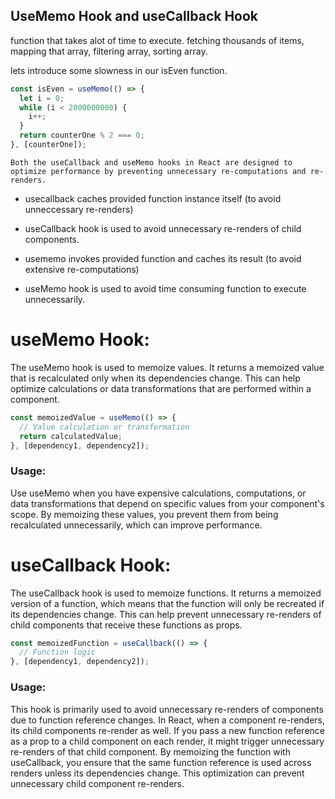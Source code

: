 ## UseMemo Hook and useCallback Hook

function that takes alot of time to execute.
fetching thousands of items, mapping that array, filtering array, sorting array.

lets introduce some slowness in our isEven function.

```js
const isEven = useMemo(() => {
  let i = 0;
  while (i < 2000000000) {
    i++;
  }
  return counterOne % 2 === 0;
}, [counterOne]);
```

`Both the useCallback and useMemo hooks in React are designed to optimize performance by preventing unnecessary re-computations and re-renders.`

- usecallback caches provided function instance itself (to avoid unneccessary re-renders)
- useCallback hook is used to avoid unnecessary re-renders of child components.

- usememo invokes provided function and caches its result (to avoid extensive re-computations)
- useMemo hook is used to avoid time consuming function to execute unnecessarily.

# useMemo Hook:

The useMemo hook is used to memoize values. It returns a memoized value that is recalculated only when its dependencies change. This can help optimize calculations or data transformations that are performed within a component.

```js
const memoizedValue = useMemo(() => {
  // Value calculation or transformation
  return calculatedValue;
}, [dependency1, dependency2]);
```

### Usage:

Use useMemo when you have expensive calculations, computations, or data transformations that depend on specific values from your component's scope. By memoizing these values, you prevent them from being recalculated unnecessarily, which can improve performance.

# useCallback Hook:

The useCallback hook is used to memoize functions. It returns a memoized version of a function, which means that the function will only be recreated if its dependencies change. This can help prevent unnecessary re-renders of child components that receive these functions as props.

```js
const memoizedFunction = useCallback(() => {
  // Function logic
}, [dependency1, dependency2]);
```

### Usage:

This hook is primarily used to avoid unnecessary re-renders of components due to function reference changes. In React, when a component re-renders, its child components re-render as well. If you pass a new function reference as a prop to a child component on each render, it might trigger unnecessary re-renders of that child component. By memoizing the function with useCallback, you ensure that the same function reference is used across renders unless its dependencies change. This optimization can prevent unnecessary child component re-renders.
